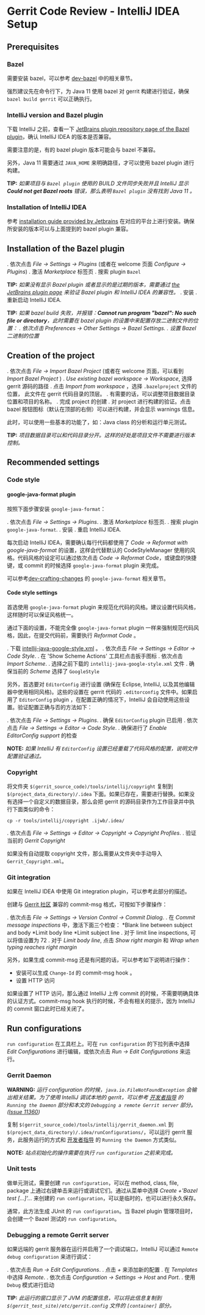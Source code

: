 # Gerrit Code Review - IntelliJ IDEA Setup

## Prerequisites

### Bazel

需要安装 bazel，可以参考 [dev-bazel](dev-bazel.md) 中的相关章节。

强烈建议先在命令行下，为 Java 11 使用 bazel 对 gerrit 构建进行验证，确保 `bazel build gerrit` 可以正确执行。

### IntelliJ version and Bazel plugin

下载 IntelliJ 之前，查看一下 [JetBrains plugin repository page of the Bazel plugin](https://plugins.jetbrains.com/plugin/8609-bazel/versions)，确认 IntelliJ IDEA 的版本是否兼容。

需要注意的是，有的 bazel plugin 版本可能会与 bazel 不兼容。

另外，Java 11 需要通过 `JAVA_HOME` 来明确路径，才可以使用 bazel plugin 进行构建。

**TIP:**
*如果项目与 `Bazel plugin` 使用的 BUILD 文件同步失败并且 IntelliJ 显示 **Could not get Bazel roots** 错误，那么表明 `Bazel plugin` 没有找到 Java 11 。*

### Installation of IntelliJ IDEA

参考 [installation guide provided by Jetbrains](https://www.jetbrains.com/help/idea/installation-guide.html) 在对应的平台上进行安装。确保所安装的版本可以与上面提到的 bazel plugin 兼容。

## Installation of the Bazel plugin

. 依次点击 *File -> Settings -> Plugins* (或者在 welcome 页面 *Configure -> Plugins*)
. 激活 *Marketplace* 标签页
. 搜索 plugin `Bazel`

**TIP:**
*如果没有显示 Bazel plugin 或者显示的是过期的版本，需要通过 [the JetBrains plugin page](https://plugins.jetbrains.com/plugin/8609-bazel/versions) 来验证 Bazel plugin 和 IntelliJ IDEA 的兼容性。*
. 安装
. 重新启动 IntelliJ IDEA.

**TIP:**
*如果 bazel build 失败，并报错：**Cannot run program "bazel": No such file or directory**，此时需要在 bazel plugin 的设置中来配置存放二进制文件的位置：*
*. 依次点击 Preferences -> Other Settings -> Bazel Settings.*
*. 设置 Bazel 二进制的位置*

## Creation of the project

. 依次点击 *File -> Import Bazel Project* (或者在 welcome 页面，可以看到 *Import Bazel Project* )
. *Use existing bazel workspace -> Workspace*, 选择 gerrit 源码的路径
. 点击 *Import from workspace* ，选择 `.bazelproject` 文件的位置， 此文件在 gerrit 代码目录的顶层。
. 有需要的话，可以调整项目数据目录位置和项目的名称。
. 完成 project 的创建
. 对 project 进行构建的验证。点击 bazel 按钮图标（默认在顶部的右侧）可以进行构建，并会显示 warnings 信息。

此时，可以使用一些基本的功能了，如：Java class 的分析和运行单元测试。

**TIP:**
*项目数据目录可以和代码目录分开。这样的好处是项目文件不需要进行版本控制。*

## Recommended settings

### Code style

#### google-java-format plugin

按照下面步骤安装 `google-java-format`：

. 依次点击 *File -> Settings -> Plugins*.
. 激活 *Marketplace* 标签页.
. 搜索 plugin `google-java-format`.
. 安装
. 重启 IntelliJ IDEA.

每次启动 IntelliJ IDEA，需要确认每行代码都使用了 *Code → Reformat with google-java-format* 的设置，这样会代替默认的 CodeStyleManager 使用的风格。代码风格的设定可以通过依次点击 *Code -> Reformat Code*，或键盘的快捷键，或 commit 的时候选择 `google-java-format` plugin 来完成。

可以参考[dev-crafting-changes](dev-crafting-changes.md) 的 `google-java-format` 相关章节。

#### Code style settings

首选使用 `google-java-format` plugin 来规范化代码的风格。建议设置代码风格，这样随时可以保证风格统一。

通过下面的设置，不能完全像 `google-java-format` plugin 一样来强制规范代码风格，因此，在提交代码前，需要执行 *Reformat Code* 。

. 下载 [intellij-java-google-style.xml](https://raw.githubusercontent.com/google/styleguide/gh-pages/intellij-java-google-style.xml) 。
. 依次点击 *File -> Settings -> Editor -> Code Style*.
. 在 'Show Scheme Actions' 工具栏点击扳手图标
. 依次点击 *Import Scheme*.
. 选择之前下载的 `intellij-java-google-style.xml` 文件
. 确保当前的 *Scheme* 选择了 `GoogleStyle`

另外，首选要对 `EditorConfig` 进行设置 (确保在 Eclipse, IntelliJ, 以及其他编辑器中使用相同风格)。这些的设置在 gerrit 代码的 `.editorconfig` 文件中。如果启用了 `EditorConfig` plugin ，在配置正确的情况下，IntelliJ 会自动使用这些设置。验证配置正确与否的方法如下：

. 依次点击 *File -> Settings -> Plugins*.
. 确保 `EditorConfig` plugin 已启用
. 依次点击 *File -> Settings -> Editor -> Code Style*.
. 确保进行了 *Enable EditorConfig support* 的检查

**NOTE:**
*如果 IntelliJ 有 `EditorConfig` 设置已经重载了代码风格的配置，说明文件配置验证通过。*

### Copyright

将文件夹 `$(gerrit_source_code)/tools/intellij/copyright` 复制到 `$(project_data_directory)/.idea` 下面。如果已存在，需要进行替换。如果没有选择一个自定义的数据目录，那么会把 gerrit 的源码目录作为工作目录并中执行下面类似的命令：

```
cp -r tools/intellij/copyright .ijwb/.idea/
```
. 依次点击 *File -> Settings -> Editor -> Copyright -> Copyright Profiles*.
. 验证当前的 *Gerrit Copyright* 

如果没有自动提取 copyright 文件，那么需要从文件夹中手动导入 `Gerrit_Copyright.xml`。

### Git integration

如果在 IntelliJ IDEA 中使用 Git integration plugin，可以参考此部分的描述。

创建与 [Gerrit 社区](dev-crafting-changes.md) 兼容的 commit-msg 格式，可按如下步骤操作：

. 依次点击 *File -> Settings -> Version Control -> Commit Dialog*.
. 在 *Commit message inspections* 中，激活下面三个检查：
  *Blank line between subject and body
  *Limit body line
  *Limit subject line
. 对于 limit line inspections, 可以将值设置为 72
. 对于 *Limit body line*, 点击 *Show right margin* 和 *Wrap when typing reaches right margin*

另外，如果生成 commit-msg 还是有问题的话，可以参考如下说明进行操作：

* 安装可以生成 `Change-Id` 的 commit-msg hook 。
* 设置 HTTP 访问

如果设置了 HTTP 访问，那么通过 IntelliJ 上传 commit 的时候，不需要明确具体的认证方式。commit-msg hook 执行的时候，不会有相关的提示，因为 IntelliJ 的 commit 窗口此时已经关闭了。

## Run configurations

`run configuration` 在工具栏上。可在 `run configuration` 的下拉列表中选择 *Edit Configurations* 进行编辑，或依次点击 *Run -> Edit Configurations* 来运行。

### Gerrit Daemon

**WARNING:**
*运行 configuration 的时候，`java.io.FileNotFoundException` 会输出相关结果。为了使用 IntelliJ 调试本地的 gerrit，可以参考 [开发者指导](dev-readme.md) 的 `Running the Daemon` 部分和本文的 `Debugging a remote Gerrit server` 部分。([Issue 11360](https://bugs.chromium.org/p/gerrit/issues/detail?id=11360))*

复制 `$(gerrit_source_code)/tools/intellij/gerrit_daemon.xml` 到 `$(project_data_directory)/.idea/runConfigurations/`，可以运行 gerrit 服务，此服务运行的方式和 [开发者指导](dev-readme.md) 的 `Running the Daemon` 方式类似。

**NOTE:**
*站点初始化的操作需要在执行 `run configuration` 之前来完成。*

### Unit tests

做单元测试，需要创建 `run configuration`，可以在 method, class, file, package 上通过右键单击来运行或调试它们。通过从菜单中选择 *Create +'Bazel test [...]'...* 来创建的 `run configuration`，可以是临时的，也可以进行永久保存。

通常，此方法生成 JUnit 的 `run configuration`。当 Bazel plugin 管理项目时，会创建一个 Bazel 测试的 `run configuration`。

### Debugging a remote Gerrit server

如果远端的 gerrit 服务器在运行并启用了一个调试端口，IntelliJ 可以通过 `Remote debug configuration` 来进行调试：

. 依次点击 *Run -> Edit Configurations*.
. 点击 *+* 来添加新的配置
. 在 *Templates* 中选择 *Remote*.
. 依次点击 *Configuration -> Settings -> Host* and *Port*.
. 使用 `Debug` 模式进行启动

**TIP:**
*此运行的窗口显示了 JVM 的配置信息，可以将此信息复制到 `$(gerrit_test_site)/etc/gerrit.config` 文件的 `[container]` 部分。*

